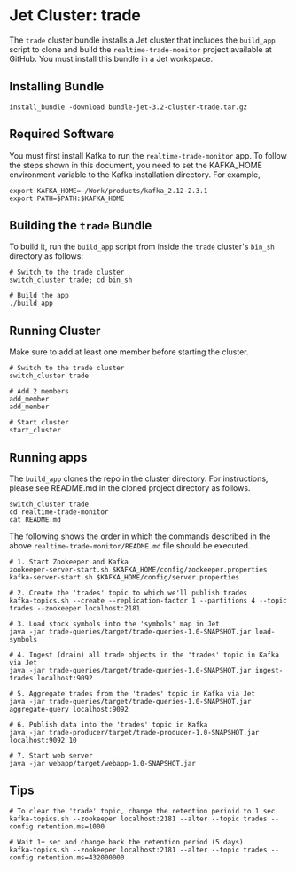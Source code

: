 # Jet Cluster: trade
  
The `trade` cluster bundle installs a Jet cluster that includes the `build_app` script to clone and build the `realtime-trade-monitor` project available at GitHub. You must install this bundle in a Jet workspace.

## Installing Bundle

```console
install_bundle -download bundle-jet-3.2-cluster-trade.tar.gz
```

## Required Software

You must first install Kafka to run the `realtime-trade-monitor` app. To follow the steps shown in this document, you need to set the KAFKA_HOME environment variable to the Kafka installation directory. For example,

```console
export KAFKA_HOME=~/Work/products/kafka_2.12-2.3.1
export PATH=$PATH:$KAFKA_HOME
```

## Building the `trade` Bundle

To build it, run the `build_app` script from inside the `trade` cluster's `bin_sh` directory as follows:

```console
# Switch to the trade cluster
switch_cluster trade; cd bin_sh

# Build the app
./build_app
```

## Running Cluster

Make sure to add at least one member before starting the cluster.

```console
# Switch to the trade cluster
switch_cluster trade

# Add 2 members
add_member
add_member

# Start cluster
start_cluster
```

## Running apps

The `build_app` clones the repo in the cluster directory. For instructions, please see README.md in the cloned project directory as follows.

```console
switch_cluster trade
cd realtime-trade-monitor
cat README.md
```

The following shows the order in which the commands described in the above `realtime-trade-monitor/README.md` file should be executed.

```console
# 1. Start Zookeeper and Kafka
zookeeper-server-start.sh $KAFKA_HOME/config/zookeeper.properties 
kafka-server-start.sh $KAFKA_HOME/config/server.properties

# 2. Create the 'trades' topic to which we'll publish trades
kafka-topics.sh --create --replication-factor 1 --partitions 4 --topic trades --zookeeper localhost:2181

# 3. Load stock symbols into the 'symbols' map in Jet
java -jar trade-queries/target/trade-queries-1.0-SNAPSHOT.jar load-symbols

# 4. Ingest (drain) all trade objects in the 'trades' topic in Kafka via Jet
java -jar trade-queries/target/trade-queries-1.0-SNAPSHOT.jar ingest-trades localhost:9092

# 5. Aggregate trades from the 'trades' topic in Kafka via Jet
java -jar trade-queries/target/trade-queries-1.0-SNAPSHOT.jar aggregate-query localhost:9092

# 6. Publish data into the 'trades' topic in Kafka
java -jar trade-producer/target/trade-producer-1.0-SNAPSHOT.jar localhost:9092 10

# 7. Start web server
java -jar webapp/target/webapp-1.0-SNAPSHOT.jar
```

## Tips

```console
# To clear the 'trade' topic, change the retention perioid to 1 sec
kafka-topics.sh --zookeeper localhost:2181 --alter --topic trades --config retention.ms=1000

# Wait 1+ sec and change back the retention period (5 days)
kafka-topics.sh --zookeeper localhost:2181 --alter --topic trades --config retention.ms=432000000
```
